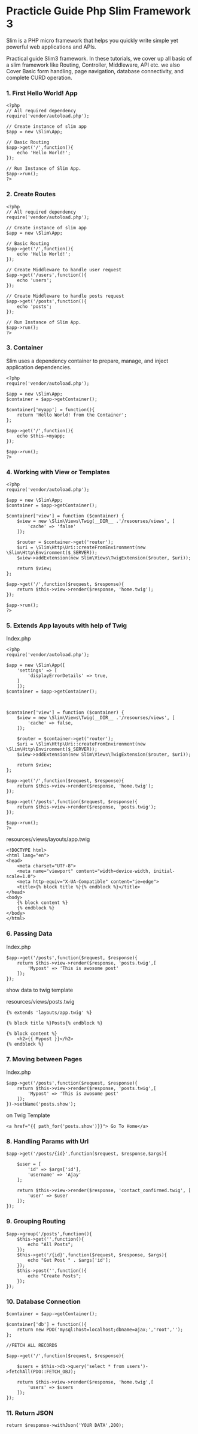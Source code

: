 # Practicle Guide Php Slim Framework 3

Slim is a PHP micro framework that helps you quickly write simple yet powerful web applications and APIs.

Practical guide Slim3 framework. In these tutorials, we cover up all basic of a slim framework like Routing, Controller, Middleware, API etc. we also Cover Basic form handling, page navigation, database connectivity, and complete CURD operation.

### 1. First Hello World! App

```
<?php
// All required dependency 
require('vendor/autoload.php');

// Create instance of slim app
$app = new \Slim\App;

// Basic Routing
$app->get('/',function(){
    echo 'Hello World!';
});

// Run Instance of Slim App.
$app->run();
?>
```

### 2. Create Routes

```
<?php
// All required dependency 
require('vendor/autoload.php');

// Create instance of slim app
$app = new \Slim\App;

// Basic Routing
$app->get('/',function(){
    echo 'Hello World!';
});

// Create Middleware to handle user request
$app->get('/users',function(){
    echo 'users';
});

// Create Middleware to handle posts request
$app->get('/posts',function(){
    echo 'posts';
});

// Run Instance of Slim App.
$app->run();
?>
```
### 3. Container

Slim uses a dependency container to prepare, manage, and inject application dependencies.

```
<?php
require('vendor/autoload.php');

$app = new \Slim\App;
$container = $app->getContainer();

$container['myapp'] = function(){
    return 'Hello World! from the Container';
};

$app->get('/',function(){
    echo $this->myapp;
});

$app->run();
?>
```
### 4. Working with View or Templates

```
<?php
require('vendor/autoload.php');

$app = new \Slim\App;
$container = $app->getContainer();

$container['view'] = function ($container) {
    $view = new \Slim\Views\Twig(__DIR__ .'/resourses/views', [
        'cache' => 'false'
    ]);

    $router = $container->get('router');
    $uri = \Slim\Http\Uri::createFromEnvironment(new \Slim\Http\Environment($_SERVER));
    $view->addExtension(new Slim\Views\TwigExtension($router, $uri));

    return $view;
};

$app->get('/',function($request, $response){
    return $this->view->render($response, 'home.twig');
});

$app->run();
?>
```
### 5. Extends App layouts with help of Twig
Index.php
```
<?php
require('vendor/autoload.php');

$app = new \Slim\App([
    'settings' => [
        'displayErrorDetails' => true,
    ]
    ]);
$container = $app->getContainer();



$container['view'] = function ($container) {
    $view = new \Slim\Views\Twig(__DIR__ .'/resourses/views', [
        'cache' => false,
    ]);

    $router = $container->get('router');
    $uri = \Slim\Http\Uri::createFromEnvironment(new \Slim\Http\Environment($_SERVER));
    $view->addExtension(new Slim\Views\TwigExtension($router, $uri));

    return $view;
};

$app->get('/',function($request, $response){
    return $this->view->render($response, 'home.twig');
});

$app->get('/posts',function($request, $response){
    return $this->view->render($response, 'posts.twig');
});

$app->run();
?>
```
resources/views/layouts/app.twig

```
<!DOCTYPE html>
<html lang="en">
<head>
    <meta charset="UTF-8">
    <meta name="viewport" content="width=device-width, initial-scale=1.0">
    <meta http-equiv="X-UA-Compatible" content="ie=edge">
    <title>{% block title %}{% endblock %}</title>
</head>
<body>
    {% block content %}
    {% endblock %}
</body>
</html>
```

### 6. Passing Data

Index.php
```
$app->get('/posts',function($request, $response){
    return $this->view->render($response, 'posts.twig',[
        'Mypost' => 'This is awosome post'
    ]);
});
```

show data to twig template

resources/views/posts.twig
```
{% extends 'layouts/app.twig' %}

{% block title %}Posts{% endblock %}

{% block content %}
    <h2>{{ Mypost }}</h2>
{% endblock %}
```
### 7. Moving between Pages

Index.php
```
$app->get('/posts',function($request, $response){
    return $this->view->render($response, 'posts.twig',[
        'Mypost' => 'This is awosome post'
    ]);
})->setName('posts.show');
```

on Twig Template

```
<a href="{{ path_for('posts.show')}}"> Go To Home</a>
```

### 8. Handling Params with Url

```
$app->get('/posts/{id}',function($request, $response,$args){

    $user = [
        'id' => $args['id'],
        'username' => 'Ajay'
    ];
    
    return $this->view->render($response, 'contact_confirmed.twig', [
        'user' => $user
    ]);
});
```

### 9. Grouping Routing

```
$app->group('/posts',function(){
    $this->get('',function(){
        echo "All Posts";
    });
    $this->get('/{id}',function($request, $response, $args){
        echo "Get Post " . $args['id'];
    });
    $this->post('',function(){
        echo "Create Posts";
    });
});

```
### 10. Database Connection

```
$container = $app->getContainer();

$container['db'] = function(){
    return new PDO('mysql:host=localhost;dbname=ajax;','root','');
};

//FETCH ALL RECORDS

$app->get('/',function($request, $response){

    $users = $this->db->query('select * from users')->fetchAll(PDO::FETCH_OBJ);
    
    return $this->view->render($response, 'home.twig',[
        'users' => $users
    ]);
});

```

### 11. Return JSON

```
return $response->withJson('YOUR DATA',200);
```

